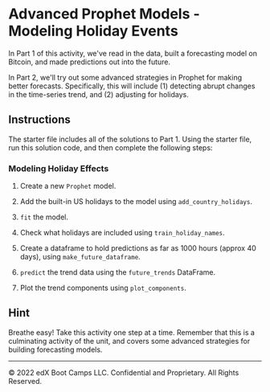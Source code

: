 # Advanced Prophet Models - Modeling Holiday Events

In Part 1 of this activity, we've read in the data, built a forecasting model on Bitcoin, and made predictions out into the future.

In Part 2, we'll try out some advanced strategies in Prophet for making better forecasts. Specifically, this will include (1) detecting abrupt changes in the time-series trend, and (2) adjusting for holidays.

## Instructions

The starter file includes all of the solutions to Part 1. Using the starter file, run this solution code, and then complete the following steps:

### Modeling Holiday Effects

1. Create a new `Prophet` model.

2. Add the built-in US holidays to the model using `add_country_holidays`.

3. `fit` the model.

4. Check what holidays are included using `train_holiday_names`.

5. Create a dataframe to hold predictions as far as 1000 hours (approx 40 days), using `make_future_dataframe`.

6. `predict` the trend data using the `future_trends` DataFrame.

7. Plot the trend components using `plot_components`.

## Hint

Breathe easy! Take this activity one step at a time. Remember that this is a culminating activity of the unit, and covers some advanced strategies for building forecasting models.

---

© 2022 edX Boot Camps LLC. Confidential and Proprietary. All Rights Reserved.
